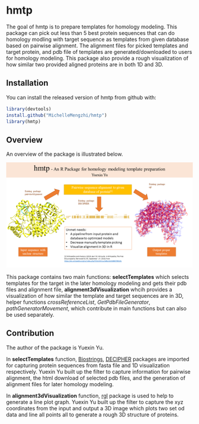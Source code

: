 
# hmtp

<!-- badges: start -->
<!-- badges: end -->

The goal of hmtp is to prepare templates for homology modeling. This package can pick out less than 5 best protein sequences that can do homology modling with target sequence as templates from given database based on pairwise alignment. The alignment files for picked templates and target protein, and pdb file of templates are generated/downloaded to users for homology modeling. This package also provide a rough visualization of how similar two provided aligned proteins are in both 1D and 3D.    

## Installation

You can install the released version of hmtp from github with:

``` r
library(devtools)
install.github("MichelleMengzhi/hmtp")
library(hmtp)
```

## Overview

An overview of the package is illustrated below.

![](./inst/extdata/hmtp.png)

This package contains two main functions:
**selectTemplates** which selects templates for the target in the later homology modeling and gets their pdb files and alignment file, **alignment3dVisualization** whcih provides a visualization of how similar the template and target sequences are in 3D, helper functions *crossReferenceList*, *GetPdbFileGenerator*, *pathGeneratorMovement*, which contribute in main functions but can also be used separately.

## Contribution

The author of the package is Yuexin Yu. 

In **selectTemplates** function, [Biostrings](https://www.bioconductor.org/packages/devel/bioc/manuals/Biostrings/man/Biostrings.pdf), [DECIPHER](https://bioconductor.org/packages/release/bioc/html/DECIPHER.html) packages are imported for capturing protein sequences from fasta file and 1D visualization respectively. Yuexin Yu built up the filter to capture information for pairwise alignment, the html download of selected pdb files, and the generation of alignment files for later homology modeling.   

In **alignment3dVisualization** function, [rgl](https://cran.r-project.org/web/packages/rgl/rgl.pdf) package is used to help to generate a line plot graph. Yuexin Yu built up the filter to capture the xyz coordinates from the input and output a 3D image which plots two set od data and line all points all to generate a rough 3D structure of proteins. 

